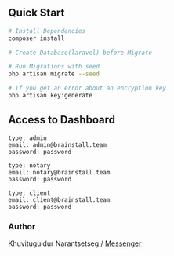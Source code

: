 ## Quick Start

```bash
# Install Dependencies
composer install

# Create Database(laravel) before Migrate

# Run Migrations with seed
php artisan migrate --seed

# If you get an error about an encryption key
php artisan key:generate
```

## Access to Dashboard

```
type: admin
email: admin@brainstall.team
password: password
```

```
type: notary
email: notary@brainstall.team
password: password
```

```
type: client
email: client@brainstall.team
password: password
```

### Author

Khuvituguldur Narantsetseg /
[Messenger](https://m.me/tuguldur)
